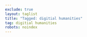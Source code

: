 ```yaml
---
exclude: true
layout: taglist
title: "Tagged: digitial humanities"
tag: digitial humanities
robots: noindex
---
```

